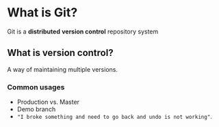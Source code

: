 # What is Git?

Git is a **distributed** **version control** repository system

## What is **version control**?

A way of maintaining multiple versions.

### Common usages
- Production vs. Master
- Demo branch
- ``"I broke something and need to go back and undo is not working"``.

